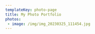 ```yaml
---
templateKey: photo-page
title: My Photo Portfolio
photos:
 - image: /img/img_20230325_111454.jpg
---
```

